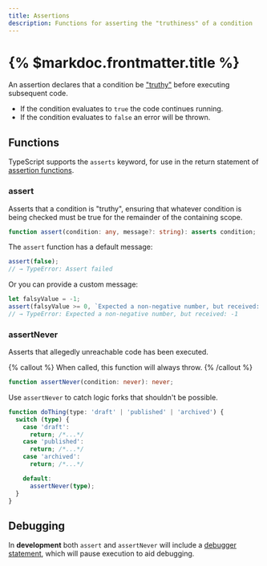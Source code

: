 ```yaml
---
title: Assertions
description: Functions for asserting the "truthiness" of a condition
---
```


# {% $markdoc.frontmatter.title %}

An assertion declares that a condition be ["truthy"](https://developer.mozilla.org/en-US/docs/Glossary/Truthy) before executing subsequent code.

- If the condition evaluates to `true` the code continues running.
- If the condition evaluates to `false` an error will be thrown.

## Functions

TypeScript supports the `asserts` keyword, for use in the return statement of [assertion functions](https://www.typescriptlang.org/docs/handbook/release-notes/typescript-3-7.html#assertion-functions).

### assert

Asserts that a condition is "truthy", ensuring that whatever condition is being checked must be true for the remainder of the containing scope.

```ts
function assert(condition: any, message?: string): asserts condition;
```

The `assert` function has a default message:

```ts
assert(false);
// → TypeError: Assert failed
```

Or you can provide a custom message:

```ts
let falsyValue = -1;
assert(falsyValue >= 0, `Expected a non-negative number, but received: ${falsyValue}`);
// → TypeError: Expected a non-negative number, but received: -1
```

### assertNever

Asserts that allegedly unreachable code has been executed.

{% callout %}
When called, this function will always throw.
{% /callout %}

```ts
function assertNever(condition: never): never;
```

Use `assertNever` to catch logic forks that shouldn't be possible.

```ts
function doThing(type: 'draft' | 'published' | 'archived') {
  switch (type) {
    case 'draft':
      return; /*...*/
    case 'published':
      return; /*...*/
    case 'archived':
      return; /*...*/

    default:
      assertNever(type);
  }
}
```

## Debugging

In **development** both `assert` and `assertNever` will include a [debugger statement](https://developer.mozilla.org/en-US/docs/Web/JavaScript/Reference/Statements/debugger), which will pause execution to aid debugging.
